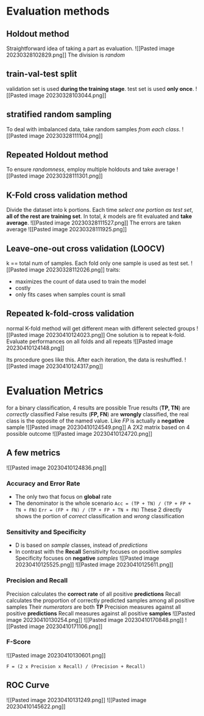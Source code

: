 # Evaluation methods
## Holdout method
Straightforward idea of taking a part as evaluation.
![[Pasted image 20230328102829.png]]
The division is _random_
## train-val-test split
validation set is used **during the training stage**.
test set is used **only once**.
![[Pasted image 20230328103044.png]]
## stratified random sampling
To deal with imbalanced data, take random samples *from each class*.
![[Pasted image 20230328111104.png]]

## Repeated Holdout method
To ensure _randomness_, employ multiple holdouts and take average
![[Pasted image 20230328111301.png]]

## K-Fold cross validation method
Divide the dataset into k portions. Each time _select one portion as test set_, **all of the rest are training set**.
In total, _k_ models are fit evaluated and **take average**.
![[Pasted image 20230328111527.png]]
The errors are taken average
![[Pasted image 20230328111925.png]]

## Leave-one-out cross validation (LOOCV)
k == total num of samples. Each fold only one sample is used as test set.
![[Pasted image 20230328112026.png]]
traits:
- maximizes the count of data used to train the model
- costly
- only fits cases when samples count is small

## Repeated k-fold-cross validation
normal K-fold method will get different mean with different selected groups
![[Pasted image 20230410124023.png]]
One solution is to repeat k-fold. Evaluate performances on all folds and all repeats
![[Pasted image 20230410124148.png]]

Its procedure goes like this.
After each iteration, the data is reshuffled.
![[Pasted image 20230410124317.png]]


# Evaluation Metrics
for a binary classification, 4 results are possible
True results (**TP, TN**) are _correctly_ classified
False results (**FP, FN**) are **wrongly** classified, the real class is the opposite of the named value. Like _FP_ is actually a **negative** sample
![[Pasted image 20230410124549.png]]
A 2X2 matrix based on 4 possible outcome
![[Pasted image 20230410124720.png]]
## A few metrics
![[Pasted image 20230410124836.png]]
### Accuracy and Error Rate
- The only two that focus on **global** rate
- The denominator is the whole scenario
`Acc = (TP + TN) / (TP + FP + TN + FN)`
`Err = (FP + FN) / (TP + FP + TN + FN)`
These 2 directly shows the portion of *correct* classification and *wrong* classification

### Sensitivity and Specificity
- D is based on _sample_ classes, instead of _predictions_
- In contrast with the **Recall**
Sensitivity focuses on positive _samples_
Specificity focuses on **negative** _samples_
![[Pasted image 20230410125525.png]]
![[Pasted image 20230410125611.png]]

### Precision and Recall
Precision calculates the **correct rate** of all positive **predictions**
Recall calculates the proportion of correctly predicted samples among all positive samples
Their _numerators_ are both **TP**
	Precision measures against all positive **predictions**
	Recall measures against all positive **samples**
![[Pasted image 20230410130254.png]]
![[Pasted image 20230410170848.png]]
![[Pasted image 20230410171106.png]]
### F-Score
![[Pasted image 20230410130601.png]]
```
F = (2 x Precision x Recall) / (Precision + Recall)
```


## ROC Curve
![[Pasted image 20230410131249.png]]
![[Pasted image 20230410145622.png]]
